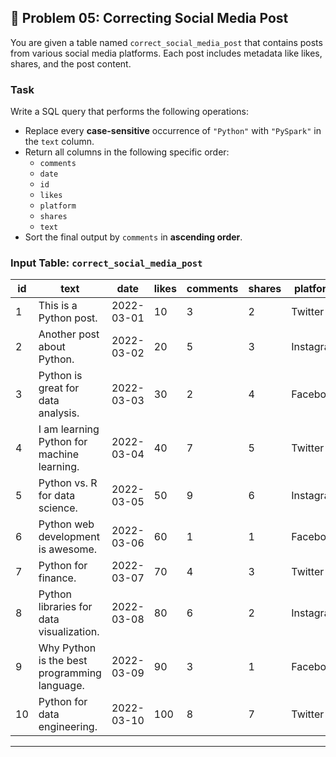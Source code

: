 
## 🐍 Problem 05: Correcting Social Media Post

You are given a table named `correct_social_media_post` that contains posts from various social media platforms. Each post includes metadata like likes, shares, and the post content.

### Task
Write a SQL query that performs the following operations:

- Replace every **case-sensitive** occurrence of `"Python"` with `"PySpark"` in the `text` column.
- Return all columns in the following specific order:
  - `comments`
  - `date`
  - `id`
  - `likes`
  - `platform`
  - `shares`
  - `text`
- Sort the final output by `comments` in **ascending order**.

### Input Table: `correct_social_media_post`

| id | text                                   | date       | likes | comments | shares | platform  |
|----|--------------------------------------|------------|-------|----------|--------|-----------|
| 1  | This is a Python post.                | 2022-03-01 | 10    | 3        | 2      | Twitter   |
| 2  | Another post about Python.            | 2022-03-02 | 20    | 5        | 3      | Instagram |
| 3  | Python is great for data analysis.   | 2022-03-03 | 30    | 2        | 4      | Facebook  |
| 4  | I am learning Python for machine learning. | 2022-03-04 | 40 | 7    | 5      | Twitter   |
| 5  | Python vs. R for data science.        | 2022-03-05 | 50    | 9        | 6      | Instagram |
| 6  | Python web development is awesome.    | 2022-03-06 | 60    | 1        | 1      | Facebook  |
| 7  | Python for finance.                   | 2022-03-07 | 70    | 4        | 3      | Twitter   |
| 8  | Python libraries for data visualization. | 2022-03-08 | 80 | 6       | 2      | Instagram |
| 9  | Why Python is the best programming language. | 2022-03-09 | 90 | 3     | 1      | Facebook  |
| 10 | Python for data engineering.          | 2022-03-10 | 100   | 8        | 7      | Twitter   |

---